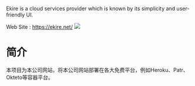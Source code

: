 Ekire is a cloud services provider which is known by its simplicity and user-friendly UI.

Web Site : https://ekire.net/
![](https://camo.githubusercontent.com/a1e2086e68b41f62e3d25f34025ad6f11b3c292772135fd747f4ec030a80397e/68747470733a2f2f656b6972652e6e65742f77702d636f6e74656e742f75706c6f6164732f323032342f30312f426c75652d4461726b2d4d696e696d616c6973742d496e697469616c2d452d4c65747465722d4c6f676f2d31342d312d313530783135302e706e67)

# 简介

本项目为本公司网站，将本公司网站部署在各大免费平台，例如Heroku、Patr、Okteto等容器平台。
